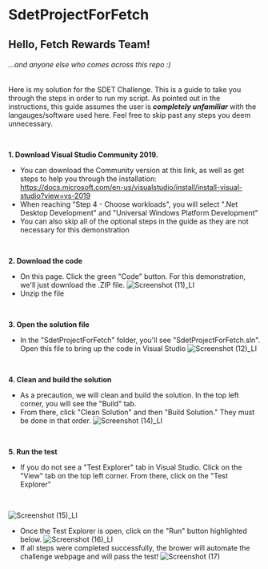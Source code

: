 # SdetProjectForFetch
## Hello, Fetch Rewards Team!
###### ...and anyone else who comes across this repo :)

Here is my solution for the SDET Challenge. This is a guide to take you through the steps in order to run my script. As pointed out in the instructions, 
this guide assumes the user is ***completely unfamiliar*** with the langauges/software used here. Feel free to skip past any steps you deem unnecessary.

<br>

**1. Download Visual Studio Community 2019.**
* You can download the Community version at this link, as well as get steps to help you through the installation: https://docs.microsoft.com/en-us/visualstudio/install/install-visual-studio?view=vs-2019
* When reaching "Step 4 - Choose workloads", you will select ".Net Desktop Development" and "Universal Windows Platform Development"
* You can also skip all of the optional steps in the guide as they are not necessary for this demonstration

<br>

**2. Download the code**
* On this page. Click the green "Code" button. For this demonstration, we'll just download the .ZIP file.
![Screenshot (11)_LI](https://user-images.githubusercontent.com/45321575/130663458-dd31a63c-e4f1-4974-80ba-d69803a235b4.jpg)
* Unzip the file

<br>

**3. Open the solution file**
* In the "SdetProjectForFetch" folder, you'll see "SdetProjectForFetch.sln". Open this file to bring up the code in Visual Studio
![Screenshot (12)_LI](https://user-images.githubusercontent.com/45321575/130664345-82c94470-1c47-41e2-9e50-2ed4d05a0afa.jpg)

<br>

**4. Clean and build the solution**
* As a precaution, we will clean and build the solution. In the top left corner, you will see the "Build" tab.
* From there, click "Clean Solution" and then "Build Solution." They must be done in that order.
![Screenshot (14)_LI](https://user-images.githubusercontent.com/45321575/130665304-adf08a1a-80a2-4bff-9b4a-bde18669196a.jpg)

<br>

**5. Run the test**
* If you do not see a "Test Explorer" tab in Visual Studio. Click on the "View" tab on the top left corner. From there, click on the "Test Explorer"
<br>

![Screenshot (15)_LI](https://user-images.githubusercontent.com/45321575/130665849-6cb0ec60-c9b2-4f90-a6cc-8b7bcc3fbab2.jpg)
* Once the Test Explorer is open, click on the "Run" button highlighted below.
![Screenshot (16)_LI](https://user-images.githubusercontent.com/45321575/130666601-01f19918-ddd5-4004-b401-631765d90e12.jpg)
* If all steps were completed successfully, the brower will automate the challenge webpage and will pass the test!
![Screenshot (17)](https://user-images.githubusercontent.com/45321575/130669203-f921c964-56f4-4448-93ff-cf3221af5b2e.png)
